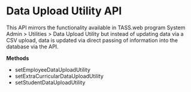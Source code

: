 # Data Upload Utility API

This API mirrors the functionality available in TASS.web program System Admin > Utilities > Data Upload Utility but instead of updating data via a CSV upload, data is updated via direct passing of information into the database via the API.

**Methods**

  * setEmployeeDataUploadUtility
  * setExtraCurricularDataUploadUtility
  * setStudentDataUploadUtility
